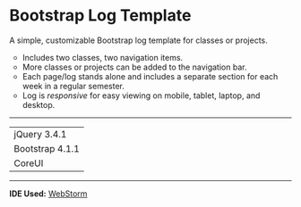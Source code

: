 # Bootstrap Log Template
A simple, customizable Bootstrap log template for classes or projects.

<ul style="list-style-type:circle">
  <li>Includes two classes, two navigation items.</li>
  <li>More classes or projects can be added to the navigation bar.</li>
  <li>Each page/log stands alone and includes a separate section for each week in a regular semester.</li>
  <li>Log is <i>responsive</i> for easy viewing on mobile, tablet, laptop, and desktop.</li>
</ul>

***

<table style="width:100%">
  <tr>
    <td>jQuery 3.4.1</td>
  </tr>
  <tr>
    <td>Bootstrap 4.1.1</td>
  </tr>
    <tr>
    <td>CoreUI</td>
  </tr>
</table>

***
  
<b>IDE Used:</b> <a href="https://www.jetbrains.com/webstorm/" target="_blank">WebStorm</a>

